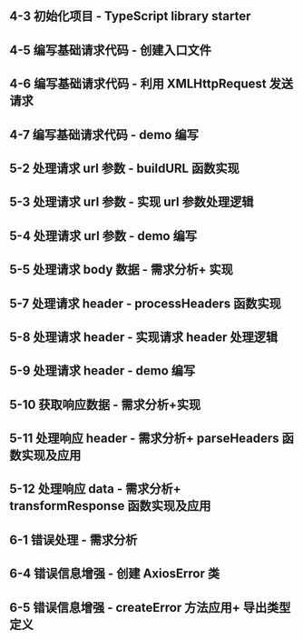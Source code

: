 <h2>4-3 初始化项目 - TypeScript library starter</h2>
<h2>4-5 编写基础请求代码 - 创建入口文件</h2>
<h2>4-6 编写基础请求代码 - 利用 XMLHttpRequest 发送请求</h2>
<h2>4-7 编写基础请求代码 - demo 编写</h2>
<h2>5-2 处理请求 url 参数 - buildURL 函数实现</h2>
<h2>5-3 处理请求 url 参数 - 实现 url 参数处理逻辑</h2>
<h2>5-4 处理请求 url 参数 - demo 编写</h2>
<h2>5-5 处理请求 body 数据 - 需求分析+ 实现</h2>
<h2>5-7 处理请求 header - processHeaders 函数实现</h2>
<h2>5-8 处理请求 header - 实现请求 header 处理逻辑</h2>
<h2>5-9 处理请求 header - demo 编写</h2>
<h2>5-10 获取响应数据 - 需求分析+实现</h2>
<h2>5-11 处理响应 header - 需求分析+ parseHeaders 函数实现及应用</h2>
<h2>5-12 处理响应 data - 需求分析+ transformResponse 函数实现及应用</h2>
<h2>6-1 错误处理 - 需求分析</h2>
<h2>6-4 错误信息增强 - 创建 AxiosError 类</h2>
<h2>6-5 错误信息增强 - createError 方法应用+ 导出类型定义</h2>
<h2></h2>
<h2></h2>
